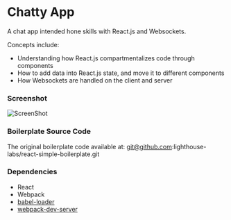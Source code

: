Chatty App
=====================

A chat app intended hone skills with React.js and Websockets. 

Concepts include:
- Understanding how React.js compartmentalizes code through components
- How to add data into React.js state, and move it to different components
- How Websockets are handled on the client and server

### Screenshot

![ScreenShot](https://ibb.co/i2cCNw) 

### Boilerplate Source Code

The original boilerplate code available at: git@github.com:lighthouse-labs/react-simple-boilerplate.git

### Dependencies

* React
* Webpack
* [babel-loader](https://github.com/babel/babel-loader)
* [webpack-dev-server](https://github.com/webpack/webpack-dev-server)
